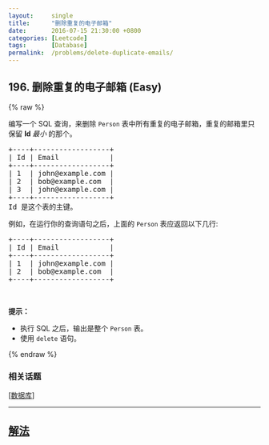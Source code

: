 ```yaml
---
layout:     single
title:      "删除重复的电子邮箱"
date:       2016-07-15 21:30:00 +0800
categories: [Leetcode]
tags:       [Database]
permalink:  /problems/delete-duplicate-emails/
---
```


## 196. 删除重复的电子邮箱 (Easy)

{% raw %}

<p>编写一个 SQL 查询，来删除&nbsp;<code>Person</code>&nbsp;表中所有重复的电子邮箱，重复的邮箱里只保留&nbsp;<strong>Id&nbsp;</strong><em>最小&nbsp;</em>的那个。</p>

<pre>+----+------------------+
| Id | Email            |
+----+------------------+
| 1  | john@example.com |
| 2  | bob@example.com  |
| 3  | john@example.com |
+----+------------------+
Id 是这个表的主键。
</pre>

<p>例如，在运行你的查询语句之后，上面的 <code>Person</code> 表应返回以下几行:</p>

<pre>+----+------------------+
| Id | Email            |
+----+------------------+
| 1  | john@example.com |
| 2  | bob@example.com  |
+----+------------------+
</pre>

<p>&nbsp;</p>

<p><strong>提示：</strong></p>

<ul>
	<li>执行 SQL 之后，输出是整个 <code>Person</code>&nbsp;表。</li>
	<li>使用 <code>delete</code> 语句。</li>
</ul>

{% endraw %}

### 相关话题
  [[数据库](https://github.com/openset/leetcode/tree/master/tag/database/README.md)]

---

## [解法](https://github.com/openset/leetcode/tree/master/problems/delete-duplicate-emails)
